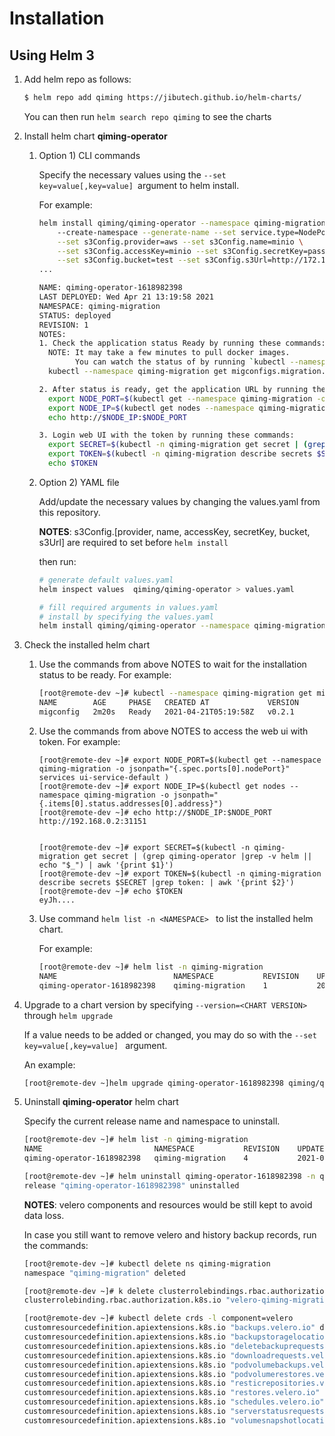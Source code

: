 

# Installation 

## Using Helm 3

1. Add helm repo as follows:

   ```bash
   $ helm repo add qiming https://jibutech.github.io/helm-charts/
   ```

   You can then run `helm search repo qiming` to see the charts

2. Install helm chart **qiming-operator** 

   1. Option 1) CLI commands

      Specify the necessary values using the `--set key=value[,key=value] `argument to helm install. 

      For example:

      ```bash
      helm install qiming/qiming-operator --namespace qiming-migration \ 
          --create-namespace --generate-name --set service.type=NodePort \
          --set s3Config.provider=aws --set s3Config.name=minio \
          --set s3Config.accessKey=minio --set s3Config.secretKey=passw0rd \
          --set s3Config.bucket=test --set s3Config.s3Url=http://172.16.0.10:30170
      ...
      
      NAME: qiming-operator-1618982398
      LAST DEPLOYED: Wed Apr 21 13:19:58 2021
      NAMESPACE: qiming-migration
      STATUS: deployed
      REVISION: 1
      NOTES:
      1. Check the application status Ready by running these commands:
        NOTE: It may take a few minutes to pull docker images.
              You can watch the status of by running `kubectl --namespace qiming-migration get migconfigs.migration.yinhestor.com -w`
        kubectl --namespace qiming-migration get migconfigs.migration.yinhestor.com
      
      2. After status is ready, get the application URL by running these commands:
        export NODE_PORT=$(kubectl get --namespace qiming-migration -o jsonpath="{.spec.ports[0].nodePort}" services ui-service-default )
        export NODE_IP=$(kubectl get nodes --namespace qiming-migration -o jsonpath="{.items[0].status.addresses[0].address}")
        echo http://$NODE_IP:$NODE_PORT
      
      3. Login web UI with the token by running these commands:
        export SECRET=$(kubectl -n qiming-migration get secret | (grep qiming-operator |grep -v helm || echo "$_") | awk '{print $1}')
        export TOKEN=$(kubectl -n qiming-migration describe secrets $SECRET |grep token: | awk '{print $2}')
        echo $TOKEN
      ```

   2. Option 2) YAML file

      Add/update the necessary values by changing the values.yaml from this repository.

      **NOTES**: s3Config.[provider, name, accessKey, secretKey, bucket, s3Url] are required to set before `helm install`

       then run:

      ```bash
      # generate default values.yaml
      helm inspect values  qiming/qiming-operator > values.yaml
      
      # fill required arguments in values.yaml
      # install by specifying the values.yaml
      helm install qiming/qiming-operator --namespace qiming-migration -f values.yaml --generate-name
      ```

3. Check the installed helm chart

   1. Use the commands from above NOTES to wait for the installation status to be ready. For example:

      ```bash
      [root@remote-dev ~]# kubectl --namespace qiming-migration get migconfigs.migration.yinhestor.com -w
      NAME        AGE     PHASE   CREATED AT             VERSION
      migconfig   2m20s   Ready   2021-04-21T05:19:58Z   v0.2.1
      ```

   2. Use the commands from above NOTES to access the web ui with token. For example:

      ```
      [root@remote-dev ~]# export NODE_PORT=$(kubectl get --namespace qiming-migration -o jsonpath="{.spec.ports[0].nodePort}" services ui-service-default )
      [root@remote-dev ~]# export NODE_IP=$(kubectl get nodes --namespace qiming-migration -o jsonpath="{.items[0].status.addresses[0].address}")
      [root@remote-dev ~]# echo http://$NODE_IP:$NODE_PORT
      http://192.168.0.2:31151
      
      
      [root@remote-dev ~]# export SECRET=$(kubectl -n qiming-migration get secret | (grep qiming-operator |grep -v helm || echo "$_") | awk '{print $1}')
      [root@remote-dev ~]# export TOKEN=$(kubectl -n qiming-migration describe secrets $SECRET |grep token: | awk '{print $2}')
      [root@remote-dev ~]# echo $TOKEN
      eyJh....
      ```

   3. Use command `helm list -n <NAMESPACE> ` to list the installed helm chart.

      For example:

      ```bash
      [root@remote-dev ~]# helm list -n qiming-migration
      NAME                      	NAMESPACE       	REVISION	UPDATED                              	STATUS  	CHART                	APP VERSION
      qiming-operator-1618982398	qiming-migration	1       	2021-04-21 13:19:58.7127374 +0800 CST	deployed	qiming-operator-0.2.1	0.2.1
      ```

4. Upgrade to a chart version by specifying `--version=<CHART VERSION>`  through `helm upgrade`

   If a value needs to be added or changed, you may do so with the `--set key=value[,key=value] ` argument. 

   An example:

   ```bash
   [root@remote-dev ~]helm upgrade qiming-operator-1618982398 qiming/qiming-operator --namespace qiming-migration --reuse-values --version=0.2.2
   ```

5. Uninstall **qiming-operator** helm chart

   Specify the current release name and namespace to uninstall.

   ```bash
   [root@remote-dev ~]# helm list -n qiming-migration
   NAME                      	NAMESPACE       	REVISION	UPDATED                                	STATUS  	CHART                	APP VERSION
   qiming-operator-1618982398	qiming-migration	4       	2021-04-21 13:41:27.365865385 +0800 CST	deployed	qiming-operator-0.2.1	0.2.1
   
   [root@remote-dev ~]# helm uninstall qiming-operator-1618982398 -n qiming-migration
   release "qiming-operator-1618982398" uninstalled
   ```

   **NOTES**: velero components and resources would be still kept to avoid data loss. 

   In case you still want to remove velero and history backup records, run the commands:

   ```bash
   [root@remote-dev ~]# kubectl delete ns qiming-migration
   namespace "qiming-migration" deleted	
   
   [root@remote-dev ~]# k delete clusterrolebindings.rbac.authorization.k8s.io velero-qiming-migration
   clusterrolebinding.rbac.authorization.k8s.io "velero-qiming-migration" deleted
   
   [root@remote-dev ~]# kubectl delete crds -l component=velero
   customresourcedefinition.apiextensions.k8s.io "backups.velero.io" deleted
   customresourcedefinition.apiextensions.k8s.io "backupstoragelocations.velero.io" deleted
   customresourcedefinition.apiextensions.k8s.io "deletebackuprequests.velero.io" deleted
   customresourcedefinition.apiextensions.k8s.io "downloadrequests.velero.io" deleted
   customresourcedefinition.apiextensions.k8s.io "podvolumebackups.velero.io" deleted
   customresourcedefinition.apiextensions.k8s.io "podvolumerestores.velero.io" deleted
   customresourcedefinition.apiextensions.k8s.io "resticrepositories.velero.io" deleted
   customresourcedefinition.apiextensions.k8s.io "restores.velero.io" deleted
   customresourcedefinition.apiextensions.k8s.io "schedules.velero.io" deleted
   customresourcedefinition.apiextensions.k8s.io "serverstatusrequests.velero.io" deleted
   customresourcedefinition.apiextensions.k8s.io "volumesnapshotlocations.velero.io" deleted
   ```
   
